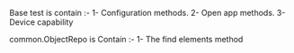 Base test is contain :-
1- Configuration methods.
2- Open app methods.
3- Device capability


common.ObjectRepo is Contain :-
1- The find elements method 


